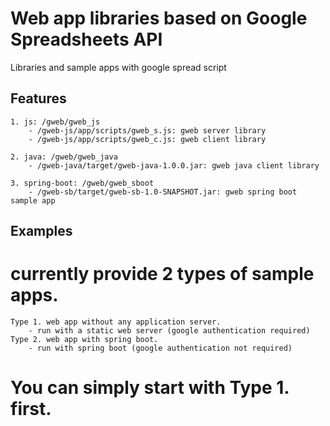 # Web app libraries based on Google Spreadsheets API

Libraries and sample apps with google spread script

## Features
```
1. js: /gweb/gweb_js
	- /gweb-js/app/scripts/gweb_s.js: gweb server library
	- /gweb-js/app/scripts/gweb_c.js: gweb client library
	
2. java: /gweb/gweb_java
	- /gweb-java/target/gweb-java-1.0.0.jar: gweb java client library
	
3. spring-boot: /gweb/gweb_sboot
	- /gweb-sb/target/gweb-sb-1.0-SNAPSHOT.jar: gweb spring boot sample app
```

## Examples
# currently provide 2 types of sample apps.
```
Type 1. web app without any application server.
	- run with a static web server (google authentication required)
Type 2. web app with spring boot.
	- run with spring boot (google authentication not required)
```

# You can simply start with Type 1. first.
 

